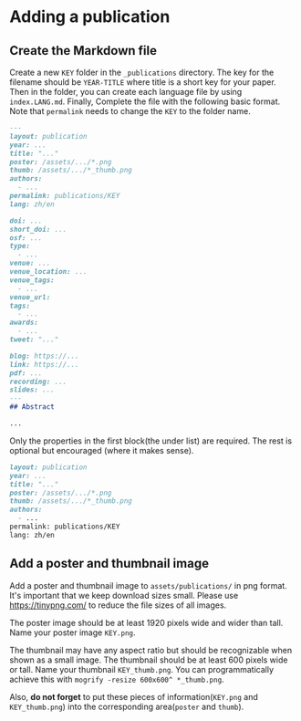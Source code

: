 # Adding a publication

## Create the Markdown file

Create a new `KEY` folder in the `_publications` directory. The key for the filename should be `YEAR-TITLE` where title is a short key for your paper. Then in the folder, you can create each language file by using `index.LANG.md`.
Finally, Complete the file with the following basic format. Note that `permalink` needs to change the `KEY` to the folder name.

```md
---
layout: publication
year: ...
title: "..."
poster: /assets/.../*.png
thumb: /assets/.../*_thumb.png
authors:
  - ...
permalink: publications/KEY
lang: zh/en

doi: ...
short_doi: ...
osf: ...
type:
  - ...
venue: ...
venue_location: ...
venue_tags:
  - ...
venue_url:
tags:
  - ...
awards:
  - ...
tweet: "..."

blog: https://...
link: https://...
pdf: ...
recording: ...
slides: ...
---
## Abstract

...

```

Only the properties in the first block(the under list) are required. The rest is optional but encouraged (where it makes sense).

```md
layout: publication
year: ...
title: "..."
poster: /assets/.../*.png
thumb: /assets/.../*_thumb.png
authors:
  - ...
permalink: publications/KEY
lang: zh/en

```

## Add a poster and thumbnail image

Add a poster and thumbnail image to `assets/publications/` in png format. It's important that we keep download sizes small. Please use https://tinypng.com/ to reduce the file sizes of all images.

The poster image should be at least 1920 pixels wide and wider than tall. Name your poster image `KEY.png`.

The thumbnail may have any aspect ratio but should be recognizable when shown as a small image. The thumbnail should be at least 600 pixels wide or tall. Name your thumbnail `KEY_thumb.png`. You can programmatically achieve this with `mogrify -resize 600x600^ *_thumb.png`.

Also, **do not forget** to put these pieces of information(`KEY.png` and `KEY_thumb.png`) into the corresponding area(`poster` and `thumb`).
